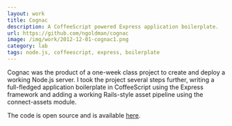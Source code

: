 ```yaml
---
layout: work
title: Cognac
description: A CoffeeScript powered Express application boilerplate.
url: https://github.com/ngoldman/cognac
image: /img/work/2012-12-01-cognac1.png
category: lab
tags: node.js, coffeescript, express, boilerplate
---
```


Cognac was the product of a one-week class project to create and deploy a
working Node.js server. I took the project several steps further, writing a
full-fledged application boilerplate in CoffeeScript using the Express framework
and adding a working Rails-style asset pipeline using the connect-assets module.

The code is open source and is available [here](https://github.com/ngoldman/cognac).
